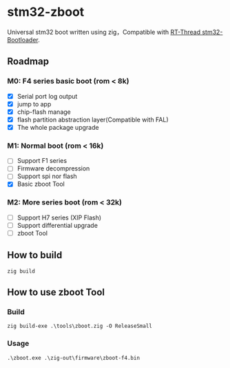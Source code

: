 # stm32-zboot
Universal stm32 boot written using zig，Compatible with [RT-Thread stm32-Bootloader](https://www.rt-thread.org/document/site/#/rt-thread-version/rt-thread-standard/application-note/system/rtboot/an0028-rtboot?id=%e7%ae%80%e4%bb%8b).

## Roadmap

### M0: F4 series basic boot (rom < 8k)

 - [x] Serial port log output
 - [x] jump to app
 - [x] chip-flash manage
 - [x] flash partition abstraction layer(Compatible with FAL)
 - [x]  The whole package upgrade

### M1: Normal boot (rom < 16k)

 - [ ] Support F1 series 
 - [ ] Firmware decompression
 - [ ] Support spi nor flash 
 - [x] Basic zboot Tool

### M2: More series boot (rom < 32k)

- [ ] Support H7 series (XIP Flash)
- [ ] Support differential upgrade
- [ ] zboot Tool

## How to build

```
zig build
```

## How to use zboot Tool

### Build 

```
zig build-exe .\tools\zboot.zig -O ReleaseSmall
```
### Usage

```
.\zboot.exe .\zig-out\firmware\zboot-f4.bin
```

